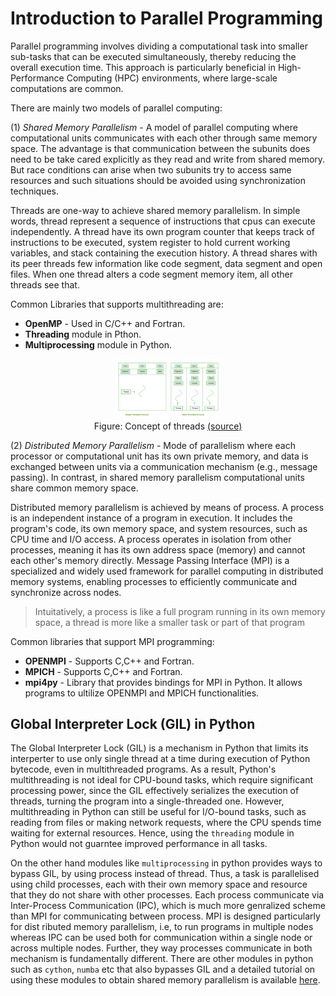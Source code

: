 # Introduction to Parallel Programming

Parallel programming involves dividing a computational task into smaller sub-tasks that can be executed simultaneously, thereby reducing the overall execution time. This approach is particularly beneficial in High-Performance Computing (HPC) environments, where large-scale computations are common.

There are mainly two models of parallel computing:

(1) *Shared Memory Parallelism* -
A model of parallel computing where computational units communicates with each other through same memory space. The advantage is that communication between the subunits does need to be take cared explicitly as they read and write from shared memory. But race conditions can arise when two subunits try to access same resources and such situations should be avoided using synchronization techniques. 

Threads are one-way to achieve shared memory parallelism. In simple words, thread represent a sequence of instructions that cpus can execute independently. A thread have its own program counter that keeps track of instructions to be executed, system register to hold current working variables, and stack containing the execution history. A thread shares with its peer threads few information like code segment, data segment and open files. When one thread alters a code segment memory item, all other threads see that.

Common Libraries that supports multithreading are: 
* **OpenMP** -  Used in C/C++ and Fortran.
* **Threading** module in Pthon.
*  **Multiprocessing** module in Python.
<figure style="text-align: center;">
    <img src="./_resources/concept_of_threads.png"
         alt="slurm components" style="width:40%" >
    <figcaption>  Figure: Concept of threads
		<a href="https://www.geeksforgeeks.org/multithreading-python-set-1/" target="_blank"> (source) </a> 
</figcaption></figure>




(2) *Distributed Memory Parallelism* -  Mode of parallelism where each processor or computational unit has its own private memory, and data is exchanged between units via a communication mechanism (e.g., message passing). In contrast, in shared memory parallelism computational units share common memory space.

Distributed memory parallelism is achieved by means of process. A process is an independent instance of a program in execution. It includes the program's code, its own memory space, and system resources, such as CPU time and I/O access. A process operates in isolation from other processes, meaning it has its own address space (memory) and cannot each other's memory directly.  Message Passing Interface (MPI) is a specialized and widely used framework for parallel computing in distributed memory systems, enabling processes to efficiently communicate and synchronize across nodes.

> Intuitatively, a process is like a full program running in its own memory space, a thread is more like a smaller task or part of that program

Common libraries that support MPI programming:
* **OPENMPI** - Supports C,C++ and Fortran.
*  **MPICH** - Supports C,C++ and Fortran.
*  **mpi4py** - Library that provides bindings for MPI in Python. It allows programs to ultilize OPENMPI and MPICH functionalities.


## Global Interpreter Lock (GIL) in Python

The Global Interpreter Lock (GIL) is a mechanism in Python that limits its interperter to use only single thread at a time during execution of Python bytecode, even in multithreaded programs. As a result, Python's multithreading is not ideal for CPU-bound tasks, which require significant processing power, since the GIL effectively serializes the execution of threads, turning the program into a single-threaded one. However, multithreading in Python can still be useful for I/O-bound tasks, such as reading from files or making network requests, where the CPU spends time waiting for external resources. Hence, using the `threading` module in Python would not guarntee improved performance in all tasks.

On the other hand modules like `multiprocessing` in python provides ways to bypass GIL, by using process instead of thread. Thus, a task is parallelised using child processes, each with their own memory space and resource that they do not share with other processes. Each process communicate via Inter-Process Communication (IPC), which is much more genralized scheme than MPI for communicating between process. MPI is designed particularly for dist
ributed memory parallelism, i.e, to run programs in multiple nodes whereas IPC can be used both for communication within a single node or across multiple nodes. Further, they way processes communicate in both mechanism is fundamentally different. There are other modules in python such as `cython`, `numba` etc that also bypasses GIL and a detailed tutorial on using these modules to obtain shared memory parallelism is available [here](https://realpython.com/python-parallel-processing/#make-python-threads-run-in-parallel).
